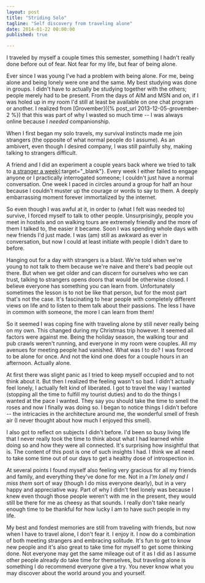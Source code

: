 ```yaml
---
layout: post
title: "Striding Solo"
tagline: "Self discovery from traveling alone"
date: 2014-01-22 00:00:00
published: true

---
```


I traveled by myself a couple times this semester, something I hadn't really 
done before out of fear. Not fear for my life, but fear of being alone. 

Ever since I was young I've had a problem with being alone. For me, being alone 
and being lonely were one and the same. My best studying was done in groups. I 
didn't have to actually be studying together with the others; people merely had 
to be present. From the days of AIM and MSN and on, if I was holed up in my room 
I'd still at least be available on one chat program or another. I realized from 
[Grovember]({% post_url 2013-12-05-grovember-2 %}) that this was part of why I 
wasted so much time -- I was always online because I _needed_ companionship.

When I first began my solo travels, my survival instincts made me join strangers 
(the opposite of what normal people do I assume). As an ambivert, even though I 
desired company, I was still painfully shy, making talking to strangers 
difficult.

A friend and I did an experiment a couple years back where we tried to talk to 
[a stranger a 
week](http://astrangeraweek.wordpress.com/2011/01/20/hello-world/){:target="_blank"}. 
Every week I either failed to engage anyone or I practically interrogated 
someone; I couldn't just have a normal conversation. One week I paced in circles 
around a group for half an hour because I couldn't muster up the courage or 
words to say to them. A deeply embarrassing moment forever immortalized by the 
internet.

So even though I was awful at it, in order to (what I felt was needed to) 
survive, I forced myself to talk to other people. Unsurprisingly, people you 
meet in hostels and on walking tours are extremely friendly and the more of them 
I talked to, the easier it became. Soon I was spending whole days with new 
friends I'd just made. I was (am) still as awkward as ever in conversation, but 
now I could at least initiate with people I didn't dare to before.

Hanging out for a day with strangers is a blast. We're told when we're young to 
not talk to them because we're naive and there's bad people out there. But when 
we get older and can discern for ourselves who we can trust, talking to 
strangers opens doors that would be otherwise closed. I believe everyone has 
something you can learn from. Unfortunately sometimes the lesson is to not be 
like that person, but for the most part that's not the case. It's fascinating to 
hear people with completely different views on life and to listen to them talk 
about their passions. The less I have in common with someone, the more I can 
learn from them!

So it seemed I was coping fine with traveling alone by still never really being 
on my own. This changed during my Christmas trip however. It seemed all factors 
were against me. Being the holiday season, the walking tour and pub crawls 
weren't running, and everyone in my room were couples. All my avenues for 
meeting people had vanished. What was I to do? I was forced to be alone for 
once.  And not the kind one does for a couple hours in an afternoon. Actually 
alone.

At first there was slight panic as I tried to keep myself occupied and to not 
think about it. But then I realized the feeling wasn't so bad. I didn't actually 
feel lonely, I actually felt kind of liberated. I got to travel the way I wanted 
(stopping all the time to fulfill my tourist duties) and to do the things I 
wanted at the pace I wanted. They say you should take the time to smell the 
roses and now I finally was doing so. I began to notice things I didn't before 
-- the intricacies in the architecture around me, the wonderful smell of fresh 
air (I never thought about how much I enjoyed this smell).

I also got to reflect on subjects I didn't before. I'd been so busy living life 
that I never really took the time to think about what I had learned while doing 
so and how they were all connected. It's surprising how insightful that is.  The 
content of this post is one of such insights I had. I think we all need to take 
some time out of our days to get a healthy dose of introspection in.

At several points I found myself also feeling very gracious for all my friends 
and family, and everything they've done for me. Not in a _I'm lonely and I miss 
them_ sort of way (though I do miss everyone dearly), but in a very happy and 
appreciative way. Part of why I didn't feel lonely was because I knew even 
though those people weren't with me in the present, they would still be there 
for me as cheesy as that sounds. I really don't take nearly enough time to be 
  thankful for how lucky I am to have such people in my life.

My best and fondest memories are still from traveling with friends, but now when 
I have to travel alone, I don't fear it. I enjoy it. I now do a combination of 
both meeting strangers and embracing solitude. It's fun to get to know new 
people and it's also great to take time for myself to get some thinking done. 
Not everyone may get the same mileage out of it as I did as I assume other 
people already do take time for themselves, but traveling alone is something I 
do recommend everyone give a try. You never know what you may discover about the 
  world around you and yourself.
